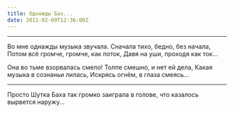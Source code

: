 ```yaml
---
title: Однажды Бах...
date: 2011-02-09T12:36:00Z
---
```


*** 
Во мне однажды музыка звучала.
Сначала тихо, бедно, без начала,
Потом всё громче, громче, как поток,
Давя на уши, проходя как ток...

Она во тьме взорвалась смело!
Толпе смешно, и нет ей дела,
Какая музыка в сознаньи лилась,
Искрясь огнём, в глаза смеясь...
***

Просто Шутка Баха так громко заиграла в голове, что казалось вырвется наружу...